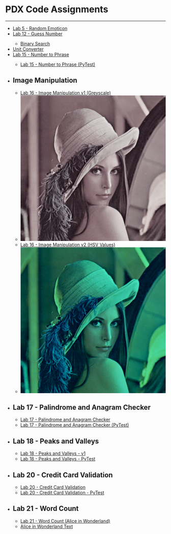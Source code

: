 <h1>PDX Code Assignments</h1>
<hr>
<ul>
    <li><a href='https://github.com/Tactika/PDXCodeAssignments/blob/main/lab5_random_emoticon.py'>Lab 5 - Random Emoticon</a></li>
    <li><a href='https://github.com/Tactika/PDXCodeAssignments/blob/main/lab12_guess_number.py'>Lab 12 - Guess Number</a></li>
        <ul>
            <li><a href='https://github.com/Tactika/PDXCodeAssignments/blob/main/test_binary_search.py'>Binary Search</a></li>
        </ul>
    <li><a href='https://github.com/Tactika/PDXCodeAssignments/commit/8190bf6cb653935ac82a2ad0f821c8c6877e7254'>Unit Converter</a></li>
    <li><a href='https://github.com/Tactika/PDXCodeAssignments/commit/a121ccb7b9d4cd0baead8886244d6a0a2b758988'>Lab 15 - Number to Phrase</a></li>
        <ul>
            <li><a href='https://github.com/Tactika/PDXCodeAssignments/blob/main/test_Lab15_NumberPhrase.py'>Lab 15 - Number to Phrase (PyTest)</a></li>
        </ul>
    <li><h2>Image Manipulation</h2></li>
        <ul>
            <li><a href='https://github.com/Tactika/PDXCodeAssignments/blob/main/lab16_image_manipulation.py'>Lab 16 - Image Manipulation v1 (Greyscale)</a></li>
            <li><img src='https://github.com/Tactika/PDXCodeAssignments/blob/main/lenna_v1_greyscale.PNG'/></li>
            <li><a href='https://github.com/Tactika/PDXCodeAssignments/blob/main/lab16_image_manipulation_v2.py'>Lab 16 - Image Manipulation v2 (HSV Values)</a></li>
            <li><img src='https://github.com/Tactika/PDXCodeAssignments/blob/main/lenna_v2_hsv.PNG' alt='Image Modified using HSV Values'></li>
        </ul>
    <li><h2>Lab 17 - Palindrome and Anagram Checker</h2></li>
        <ul>
            <li><a href='https://github.com/Tactika/PDXCodeAssignments/blob/main/lab17_palindrome.py'>Lab 17 - Palindrome and Anagram Checker</a></li>
            <li><a href='https://github.com/Tactika/PDXCodeAssignments/blob/main/test_lab17_palindrome.py'>Lab 17 - Palindrome and Anagram Checker (PyTest)</a></li>
        </ul>
    <li><h2>Lab 18 - Peaks and Valleys</h2></li>
        <ul>
            <li><a href='https://github.com/Tactika/PDXCodeAssignments/blob/main/lab18/lab18_peaks_valleys.py'>Lab 18 - Peaks and Valleys - v1</a></li>
            <li><a href='https://github.com/Tactika/PDXCodeAssignments/blob/main/lab18/test_lab18_peaks_valleys.py'>Lab 18 - Peaks and Valleys - PyTest</a></li>
        </ul>
    <li><h2>Lab 20 - Credit Card Validation</h2></li>
        <ul>
            <li><a href='https://github.com/Tactika/PDXCodeAssignments/blob/main/lab20_credit_card.py'>Lab 20 - Credit Card Validation</a></li>
            <li><a href=''>Lab 20 - Credit Card Validation - PyTest</a></li>
        </ul>
    <li><h2>Lab 21 - Word Count</h2></li>
        <ul>
            <li><a href='https://github.com/Tactika/PDXCodeAssignments/blob/main/lab21_word_count.py'>Lab 21 - Word Count (Alice in Wonderland)</a></li>
            <li><a href='https://github.com/Tactika/PDXCodeAssignments/blob/main/alice.txt'>Alice in Wonderland Text</a></li>
        </ul>
</ul>